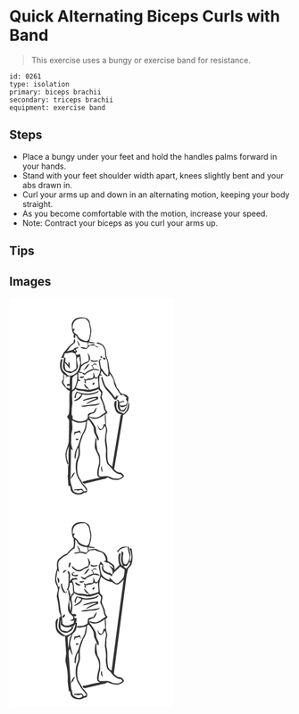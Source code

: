 # Quick Alternating Biceps Curls with Band
> This exercise uses a bungy or exercise band for resistance.

``` 
id: 0261 
type: isolation 
primary: biceps brachii 
secondary: triceps brachii 
equipment: exercise band 
``` 

## Steps

 - Place a bungy under your feet and hold the handles palms forward in your hands.
 - Stand with your feet shoulder width apart, knees slightly bent and your abs drawn in.
 - Curl your arms up and down in an alternating motion, keeping your body straight.
 - As you become comfortable with the motion, increase your speed.
 - Note: Contract your biceps as you curl your arms up.

## Tips


## Images

<svg width="221pt" height="275pt" viewBox="0 0 221 275" xmlns="http://www.w3.org/2000/svg">
  <g fill="#FFF">
    <path d="M0 0h221v275H0V0m89.49 27.58c-3.76 1.88-6.17 6.12-5.58 10.32.46 3.6.02 7.68 2.74 10.54.52 1.72-1.33 5.65 1.36 5.54.7-1.17.86-2.65.49-4.45 1.17.88 2.16 1.97 2.7 3.37 2.12 5.27 8.58 6.76 13.71 6.77.12 2.05 1.4 4.27.03 6.14-.47.45-1.41 1.34-1.88 1.79-2.41-1.04-4.96-1.84-7.62-1.49 2.35 1.95 5.62 2.9 8.65 2.34.62-.8 1.25-1.61 1.88-2.41.79-.7 1.59-1.4 2.39-2.08 1.87-.05 3.73-.12 5.6-.18 1.74 1.32 3.64 2.42 5.67 3.21-.8-1.85-2.67-2.7-4.58-2.91-.23-.5-.68-1.5-.91-2-2.75.07-5.35.96-7.88 1.95-.05-1.47-.12-2.93-.19-4.4 3.02 1 6.25 1.99 9.38.73-2.68-.84-5.49-1.05-8.23-1.64 1.74-4.01 2.16-8.41 2.84-12.69.62-4.28-1.38-8.31-1.82-12.51-.25-3.28-3.02-5.82-6.01-6.8-4.21-.85-8.77-1-12.74.86m-3.31 32.45c-4.44 2.94-7.81 7.06-11.11 11.18-2.77 1.79-2.95 5.59-4.81 8.14-.24.31-.71.92-.95 1.22 1.37-.03 2.74-.07 4.11-.1-.13 5.11-2.84 10.47-.35 15.37 1.42 3.55 5.62 4.43 8.91 5.36 2.28-.56 4.41-1.65 6.5-2.7 2.85-2.01 4.73-6.03 3.18-9.39-.2-3-2.11-6.44-.28-9.19.7-.24 2.1-.72 2.81-.96.22 2.66.3 5.39 1.3 7.91-.97 4.49-1.83 9.27-4.58 13.06-3.48 2.93-8.1 6.34-12.66 3.55-1.92-2.36-4.81-3.76-6.46-6.35-2.38-4.66-1.3-10.05-.05-14.87-.56.03-1.66.1-2.21.14-2.39 6.44-2.18 15.01 3.31 19.86-.15 2.51-.31 5.02-.59 7.52-1.32 1.34-2.14 3.29-1.27 5.1 1.51 2.76 3.96 4.84 5.89 7.29 1 1.49 2.73 2.04 4.32 2.66-1.17 10.01.29 20.14-1.03 30.15-.2 1.96-2.21 3.1-2.54 5.02 1.01 1.92 3.09 3.52 2.74 5.92-.08 9.31-.17 18.62-.57 27.93-1.34 6.64-5.25 13.04-4.15 20.04.57 3.39 1.25 6.82 2.61 10.01.27-.27.83-.82 1.11-1.09-.98-3.55-2.36-7.04-2.48-10.76-.16-4.5 1.47-8.77 2.9-12.96-.04 6.32-.3 12.63-.32 18.95-.05 2.68.62 5.43-.42 8.01-.41 4.67.25 9.41-.63 14.07.72 4.11.35 8.3 1 12.42.58.11 1.73.34 2.31.46.59 2.19.45 4.6 1.43 6.67 3.83 4.92 12.19 6.52 17.06 2.37 1.28-.28 2.77-.1 3.84-.98.83-1.32.37-2.94.42-4.4-1.85-2.48-3.57-5.07-5.93-7.12-2.05-5.14-6.46-9.24-7.01-14.95-.8-6.56-.45-13.54 2.18-19.69 2.09-5.06.72-10.62.94-15.9.51-5.06 2.85-9.65 4.1-14.52.99-2.16 2.53-4.02 3.47-6.21 1.6-3.96 1.78-8.25 2.21-12.44.34-.5 1.02-1.49 1.36-1.98 3.21 1.08 4.05 4.88 6.02 7.3 2.62 3.19.98 7.66 2.92 11.11 1.52 3.28 2.84 6.66 4.7 9.78 2.22-3.38-.78-6.52-1.91-9.66-1.5-3.1-.3-6.89-2.26-9.84-1.77-2.99-3.51-6.04-5.8-8.68-.8-1.11-1.64-2.18-2.5-3.24 2.57-.24 4.51 2.19 7.08 2 5.36.05 10.26-2.79 14.23-6.18.24 4.41.43 8.83.71 13.25l-2.04-.08c-.59 2.4-1.18 4.92-2.88 6.81-2.78-.03-4.31-2.77-4.98-5.11-.17.06-.51.18-.68.25.89 2.03 1.29 4.49 3.12 5.95 3.59 1.11 5.25-3.05 6.66-5.49 3.89 4.82.21 10.55.63 15.93-1.26 6.42 1.71 12.62 1.09 19.07-.48 5.46-.01 11.03 1.79 16.21 2.47 2.53 5.21 4.82 7.22 7.77 2.64 3.58 6.7 5.92 11.17 6.17.73.98 1.45 1.97 2.16 2.96-1.77.91-3.43 2.04-5.25 2.84-2.64.26-5.29-.44-7.94-.55-3.15-1.35-6.26-3.3-9.86-2.81-2.92.03-6.58 1.51-8.94-.9-.32-4.64.16-9.41 1.66-13.83.22-4.01.36-8.05-.17-12.04-.28-3.6-3.39-6.2-3.69-9.78-.56-4.22-1.57-8.5-.62-12.74-.45-.82-.9-1.62-1.37-2.42-.73 4.36-1.25 8.76-1.22 13.19 1.15 5.28 5.43 9.44 5.65 15.03 1.59 7.92-3.96 15.37-1.95 23.26 1.03.81 2.18 1.45 3.31 2.13-7.95 1.7-15.97 3.24-23.75 5.58.46 1.57 2.15 3.18 3.87 2.29 8.63-2.15 17.3-4.12 25.97-6.13 1.52-.35 2.87-1.15 4.18-1.98 2.25.97 4.43 2.09 6.64 3.13 2.42-.55 4.8.57 7.18.31 3.14-1.19 6.81-2.16 8.29-5.52-1.58-1.63-2.71-4.31-5.3-4.37-3.26-.23-6.21-2.19-8.05-4.81 4.12-24.05 8.03-48.15 12-72.23 2-1.56 3.92-3.25 5.53-5.22 3.08-3.4 2.77-8.4 2.45-12.65-1.31 2.5-1.65 5.34-2.12 8.08-.56 3.05-2.73 5.39-4.84 7.49-2.59-1.13-5.45-1.89-7.67-3.72-3.05-3.79-2.71-9.06-1.79-13.56-.86.19-1.72.38-2.58.58-.34 1.42-.69 2.84-1.07 4.26 1.07 3.74.95 8.32 4.16 11.03 1.68 1.5 3.98 1.93 6.06 2.62-.35.27-1.04.81-1.39 1.08-3.64 23.07-7.66 46.07-11.36 69.13-1.82-1.92-4.76-3.11-5.35-5.93-2.22-7.42-.6-15.31-1.6-22.89-1.43-6.3-1.39-12.96.18-19.21.61-3.12-1.78-5.81-1.6-8.9.1-4.52-.04-9.06-.72-13.53 1.58-.7 2.56-1.92 2.63-3.67-1.07-1.08-2.61-2.02-2.65-3.73-.56-5.69-3.83-10.58-5.11-16.06.33-2.01 1.33-3.94 1.08-6.02.09-2.25-2.1-3.37-3.2-5.01-1.32-5.72-1.14-11.67-.78-17.5 1.27-.02 2.53-.05 3.8-.11a84.65 84.65 0 0 0-2.67-2.01c.6-1.51 1.2-3.02 1.79-4.53 1.59 3.1 3.93 5.65 6.78 7.63 1.23-.38 2.51-.51 3.79-.59.02-.76.07-2.3.1-3.07 2.5 2.61 4.32 5.79 5.54 9.18-.08 7.73 6.03 13.27 9.39 19.71 1.09-.16 2.19-.32 3.29-.47 1.6 1.39 3.27 2.71 4.97 4.01-.35.39-1.03 1.16-1.37 1.54.72 1.36 1.43 2.72 2.13 4.08a210.1 210.1 0 0 0-1.94 4c-2.85.46-6.17 2.26-8.37-.8.19.8.59 2.4.78 3.2 3.01 1.66 5.83-.31 8.53-1.58-.86 2.29-2.26 4.29-3.97 6.01l-2.67.28c-.45-.32-1.35-.98-1.8-1.31-.93-2.61-1.18-5.36-1.24-8.11 1.17-.38 2.25-.94 3.23-1.69 1.13-.06 2.26-.11 3.39-.15-.23-.39-.71-1.17-.95-1.56-2.08.39-4.13 1.05-5.8 2.41-.36-2.11-1.1-4.04-3.7-3.78.42.55 1.24 1.65 1.66 2.19.13 3.87-1.25 8.38 1.7 11.56 1.52 2.08 4.33 1.82 6.57 2.4 1.23-1.71 2.65-3.38 3.16-5.48 1.04-4.4 3.06-8.66 2.95-13.27-.12-1.56-1.56-2.59-2.7-3.46-2.35-1.91-5.89-1.02-8.09-3.21-1.61-2.18-2.39-5.01-4.74-6.57-1.04-3.3-1.97-6.67-3.79-9.65l1.83.08c-2.04-.55-2.26-2.74-2.95-4.39-1.11-3.67-4.68-6.15-5.16-10.09-.65-4.26-1-8.59-2.11-12.77-.8-3.04-2.84-5.77-2.45-9.05.25-4.32-1.21-8.58-4.08-11.81-2.08-1.6-4.6-2.51-6.98-3.56-.91.55-1.82 1.09-2.75 1.62 3.27-.66 5.91 1.52 8.73 2.74 1.54 2.5 3.59 4.95 3.7 8.02.19 3.27-.35 6.73 1.63 9.59 2.58 4.44 1.47 9.66 2.58 14.45.78 2.81.23 5.74-.37 8.53-1.57-1.84-4.03-2.8-5.17-5.01-1.12-1.81-2.14-3.75-3.89-5.05-1.08-3.41-1.48-6.96-1.76-10.51.76-.61 1.52-1.22 2.27-1.84-.61 0-1.84-.02-2.46-.03-.45.99-.89 1.98-1.33 2.98.35 3.68 1.53 7.22 1.93 10.89.46 3.98-1.97 7.41-3.78 10.73-.81-.03-2.44-.09-3.25-.11-.16-2.39-1.21-4.52-2.24-6.63-.06 2.62.65 5.58-1.03 7.86-2.96.54-6.2-.11-8.65 2.08-1.01-.62-2-1.24-3-1.86.81 1.76 1.35 3.68.82 5.61.73.38 1.47.76 2.21 1.15-.28-1.26-.58-2.5-.89-3.75 3.98-1.09 8.59-.58 11.86-3.5.93.4 1.85.8 2.78 1.21.56-.49 1.69-1.49 2.25-1.98.08 4.35.67 8.68.75 13.04-3.72 2.14-8 2.56-12.04 3.75-.6-.86-1.16-1.73-1.72-2.6-2.11-1.59-3.71-3.7-5.23-5.83-1.11 3.16 2.39 5.16 4.05 7.26l.85-1.31c.21.71.64 2.14.86 2.86-5.71-1.89-12.06-.57-17.45-3.37 1.17-2.96 2.43-5.89 3.19-8.99.59.02 1.76.06 2.34.09.26-.31.79-.91 1.05-1.21-.95-.35-3.05-.27-2.86-1.86-.11-2.75-.34-5.49-.34-8.25 1.32-.39 2.56-.1 3.7.88.28-.25.83-.74 1.11-.98.79 1.74 2.47 2.51 4.12 3.19 1.54-2.55 4.41-3.45 6.83-4.9 1.66-.45 3.28-1.05 4.74-1.98 2.8.39 5.6.78 8.4 1.15-2.09-2.38-5.18-2.65-8.15-2.26.15-1.81-.91-3.22-1.97-4.54.72-.45 2.17-1.35 2.9-1.8 1.32.41 2.64.84 3.95 1.27l-2.63-2.24c-.53.08-1.6.22-2.14.29-.99 1.05-1.99 2.19-3.58 2.14 1.54 1.16 2.36 2.86 2.83 4.7-4.13 1.4-8.38 3.03-11.45 6.26-2.38-.81-4.53-2.55-7.17-2.2 1.22-2.36 2.03-4.91 2.69-7.48 2.18-1.7 4.25-3.7 7.07-4.24 2.91-.53 3.83-3.73 4.74-6.12.08-2.84-1.63-5.46-3.32-7.66.47 3.77 2.57 7.41.72 11.16-3.34 1.23-6.82 2.33-9.29 5.07-.52-4.91-.76-9.86-1.6-14.73-1.79.38-3.54 1.07-5.39 1.08-.15-.79-.44-2.36-.59-3.14.78-.31 1.57-.63 2.35-.93-.97-1.18-1.71-2.5-2.41-3.84 1.69-.48 3.42-1.03 4.63-2.4-1.99.23-3.94.62-5.9 1-2.02 3.93-7.43 3.17-10.89 4.93 1.39-1.67 3-3.19 4.08-5.1 1.62-3.02 4.97-4.43 7.13-6.99.22-1.59.56-3.34-.31-4.81-1.62.86-1.04 3.32-1.65 4.82m4.35-3.1c1.38 2.61 2.33 5.41 3.46 8.12 1.82-2.84-1.31-5.21-2.69-7.46-.19-.16-.58-.49-.77-.66m32.13 20.83c-.01.65-.03 1.95-.05 2.6.62.04 1.84.1 2.46.14-.27-1.38-.97-2.44-2.41-2.74m3.04 3.08c.32 1.35 2.1 2.47 3.42 1.88 1.2-1.72-2.67-3.76-3.42-1.88m-16.91 2.24c1.85 4.71 7.62 2.48 11.11 1.24-1.92-1.29-4.02.07-6.03.29-1.73-.4-3.37-1.08-5.08-1.53m-9.72 13.88c4.49-.86 6.29-5.22 9.02-8.31-4.73.34-5.35 6.09-9.02 8.31m-4.63 8.95c1.2 2.97 5.34 1.82 6.22-.8-2.07.26-4.16.46-6.22.8m29.08.84c1.17 6.65 3.52 13.44 8.48 18.25 3.56 3.51 6.23 7.75 9.43 11.55 2.57.92 3.61-1.41 4.07-3.49.7-.63 1.46-1.19 2.2-1.78l-3.52.84 1.7-3.03c-1.24 1.66-2.49 3.31-3.67 5.01-3.28-5.07-7.42-9.46-11.43-13.94-3.09-3.09-3.46-7.68-5.29-11.46.06-.54.19-1.62.25-2.16-.56.05-1.67.16-2.22.21m-11.01 7.7c-1.19.61-.88 3.44.72 2.18 2.06-.89 1.41-4.67-.72-2.18m13.09 119.86c-.68-2.79-1.19-5.61-1.36-8.48-1.72 2.8-1.18 6.36 1.36 8.48z"/>
    <path d="M91.41 28.59c3.48-1.11 7.12-1.25 10.74-1.05 1.88 1.94 4.54 3.62 4.99 6.5.76 4.92 2.66 9.87 1.25 14.88-.72 3.31-.72 9.05-5.33 9-4.6-1.39-10.38-3.08-11.62-8.45-1.97-1.08-3.8-2.4-5.21-4.17.58-1.37 1.16-2.74 1.73-4.11-.69.13-2.06.38-2.74.51-.81-5.22 1.33-10.67 6.19-13.11zM86.8 70.32c.71-1.23 2.83-.17 2.16 1.15l-.86.17c-.33-.33-.98-.99-1.3-1.32zM74.33 74.83c3.43-.76 6.85-1.6 10.37-1.78 1.27.61 2.54 1.2 3.84 1.74.47 1.71 1.3 3.39 1.22 5.21-.34 4.94.8 9.87.17 14.8-2.6 1.61-4.9 5.5-8.42 3.83-1.91-.85-4.84-.15-5.86-2.33-1.4-2.77-1.06-6.02-1.24-9.03 2.71 2.18 4.57 5.13 6.76 7.78.05-2.85.44-5.85-.78-8.53-2.05-.7-.68 2.72-1.06 3.47a68.78 68.78 0 0 0-4.24-4.3c.17-1.68.31-3.36.42-5.04-.62-.14-1.85-.41-2.46-.55.47-1.74.9-3.5 1.28-5.27zM85.75 106.02c1.5-1.78 3.54-2.92 5.52-4.07.53 7.24-.83 14.58-4.79 20.75-.69.34-1.38.68-2.08 1.03-.02-4.91.06-9.81.18-14.71-.01-1.14.38-2.14 1.17-3zM73.56 102.63c.84.53 2.51 1.6 3.35 2.13-.65 1.05-1.3 2.11-1.92 3.18.75-.74 1.49-1.49 2.22-2.25 1.48-.13 2.95-.29 4.42-.47-.34 3.44-.29 6.89-.66 10.33-1.17.09-2.35.19-3.53.28.08.87.18 1.74.31 2.61 1.21-.18 2.38-.52 3.56-.83-.04 1.1-.11 3.29-.15 4.38-1.71-.57-3.4-1.18-5.09-1.81-.55-2.41-2.43-4.11-3.55-6.23.41-3.77 1.56-7.48 1.04-11.32zM109 125.93c3.61-.89 7.19-1.97 10.59-3.52 1.31 1.86 3.6 3.26 3.79 5.71-.04 2.03-.76 3.97-1.27 5.92 2 4.53 4.39 9.02 5 14 .09 2.2 1.41 3.96 2.66 5.64-4.09 1.43-6.75 5.23-10.89 6.54-3.95 1.81-8.1-.44-12.1-.8.42-2.1 2.17-3.11 3.89-4.05 4.83.71 6.06-4.9 6.91-8.52-1.84 1.96-3.19 4.29-4.44 6.66-2.5.48-5.36.73-7.33 2.51-.66 2.54.42 6.15-2.39 7.65-3.95 2.2-9.04 3.32-13.34 1.41-1.67-.63-3.31-1.34-4.96-1.99-.2-2.05.53-4.55-1.37-6-.04-4.08-.16-8.19.58-12.22 1.5-6.54-1.53-13.32.94-19.73l1.95-.84c.34-.52 1.03-1.58 1.37-2.11 2.29 2.08 5.37 2.57 8.35 2.61 4.06.02 7.99 2.02 12.06 1.13m2.08 1.92c-6.83 1.53-14.05.64-20.5-1.98-1.59 2.45-2.86 5.19-3.11 8.14l1.68.6c-.11-2.7.89-5.18 2.22-7.47 1.87.71 3.74 1.43 5.52 2.33-1.9 4.51-6.34 6.68-10.38 8.9.43.07 1.3.22 1.74.29 4.24-1.37 9.02-4.05 9.68-8.94 7.21 1.39 14.89.43 21.41-2.97.16-.62.48-1.86.65-2.48-2.27 2.55-5.82 2.76-8.91 3.58m-11.74 9.29c-.01.35-.05 1.04-.06 1.39 3.79-1.37 7.77-2.09 11.66-3.14 2.1-.49 4.32-1.24 6.39-.21-4.97 2.27-10.89 3.5-14.51 7.93 5.45-2.5 10.87-5.12 16.55-7.12-.05-1.05-.08-2.1-.11-3.15-6.81.33-13.56 1.83-19.92 4.3m-3.22 8.19c4.11 2.09 8.56-.34 12.86-.22 4.53-.4 9.99.01 13.09-3.97-8.37 2.86-17.35 2.41-25.95 4.19z"/>
    <path d="M84.05 164.61c2.64.92 5.1 2.32 7.8 3.08 3.83.66 7.67-.54 11.38-1.37-.88 5.23-1.43 10.77-4.58 15.23-2.76 5.16-4.09 10.96-6.02 16.46-2.15 3.92-4.3 7.99-4.8 12.5-.15 2.09-.64 4.47.97 6.15 1.1-5.28.59-11.05 3.99-15.63.16 4.65.99 9.61-1.25 13.93-2.94 6.24-2.83 13.48-1.65 20.15.87 5.59 4.81 9.89 7.21 14.85 2.48 2.89 5.05 5.77 6.79 9.22-.72.25-2.18.75-2.9 1-1.8-.26-2.08-2.62-3.42-3.63-3.2.19-6.37.78-9.58.53-.36.4-1.07 1.21-1.42 1.62 1.08-.16 2.16-.33 3.24-.52.51.22 1.55.66 2.06.87 2.52-.38 5.67-2.02 7.07 1.18-4.35 4.23-13.67 2.24-14.23-4.29-1.01-4.41-3.22-8.58-2.53-13.24 3.4-1.53 4.4-5.25 5.91-8.32-3.47 1.2-3.87 5.39-5.87 7.97.4-13.2.5-26.42.58-39.63.87.73 1.74 1.46 2.63 2.17-1.1-3.87-2.66-7.74-2.36-11.84.27-4.63-.32-9.4 1.08-13.9 1.59-4.73 0-9.71-.1-14.54m3.5 15.25c-.18 1.79-.36 3.59-.48 5.39.67-1.15 1.32-2.32 1.96-3.48 1.75-.38 3.49-.84 5.19-1.4.67 1.06 1.38 2.1 2.12 3.12-.42-1.82-1-3.59-1.59-5.36-2.23 1.18-4.66 1.82-7.2 1.73m1.72 9.32c.16.54.48 1.63.65 2.18 1.34-.34 2.84-.52 3.56-1.87-1.41-.13-2.81-.23-4.21-.31z"/>
  </g>
  <g fill="#333">
    <path d="M89.49 27.58c3.97-1.86 8.53-1.71 12.74-.86 2.99.98 5.76 3.52 6.01 6.8.44 4.2 2.44 8.23 1.82 12.51-.68 4.28-1.1 8.68-2.84 12.69 2.74.59 5.55.8 8.23 1.64-3.13 1.26-6.36.27-9.38-.73.07 1.47.14 2.93.19 4.4 2.53-.99 5.13-1.88 7.88-1.95.23.5.68 1.5.91 2 1.91.21 3.78 1.06 4.58 2.91-2.03-.79-3.93-1.89-5.67-3.21-1.87.06-3.73.13-5.6.18-.8.68-1.6 1.38-2.39 2.08-.63.8-1.26 1.61-1.88 2.41-3.03.56-6.3-.39-8.65-2.34 2.66-.35 5.21.45 7.62 1.49.47-.45 1.41-1.34 1.88-1.79 1.37-1.87.09-4.09-.03-6.14-5.13-.01-11.59-1.5-13.71-6.77-.54-1.4-1.53-2.49-2.7-3.37.37 1.8.21 3.28-.49 4.45-2.69.11-.84-3.82-1.36-5.54-2.72-2.86-2.28-6.94-2.74-10.54-.59-4.2 1.82-8.44 5.58-10.32m1.92 1.01c-4.86 2.44-7 7.89-6.19 13.11.68-.13 2.05-.38 2.74-.51-.57 1.37-1.15 2.74-1.73 4.11 1.41 1.77 3.24 3.09 5.21 4.17 1.24 5.37 7.02 7.06 11.62 8.45 4.61.05 4.61-5.69 5.33-9 1.41-5.01-.49-9.96-1.25-14.88-.45-2.88-3.11-4.56-4.99-6.5-3.62-.2-7.26-.06-10.74 1.05z"/>
    <path d="M86.18 60.03c.61-1.5.03-3.96 1.65-4.82.87 1.47.53 3.22.31 4.81-2.16 2.56-5.51 3.97-7.13 6.99-1.08 1.91-2.69 3.43-4.08 5.1 3.46-1.76 8.87-1 10.89-4.93 1.96-.38 3.91-.77 5.9-1-1.21 1.37-2.94 1.92-4.63 2.4.7 1.34 1.44 2.66 2.41 3.84-.78.3-1.57.62-2.35.93.15.78.44 2.35.59 3.14 1.85-.01 3.6-.7 5.39-1.08.84 4.87 1.08 9.82 1.6 14.73 2.47-2.74 5.95-3.84 9.29-5.07 1.85-3.75-.25-7.39-.72-11.16 1.69 2.2 3.4 4.82 3.32 7.66-.91 2.39-1.83 5.59-4.74 6.12-2.82.54-4.89 2.54-7.07 4.24-.66 2.57-1.47 5.12-2.69 7.48 2.64-.35 4.79 1.39 7.17 2.2 3.07-3.23 7.32-4.86 11.45-6.26-.47-1.84-1.29-3.54-2.83-4.7 1.59.05 2.59-1.09 3.58-2.14.54-.07 1.61-.21 2.14-.29l2.63 2.24c-1.31-.43-2.63-.86-3.95-1.27-.73.45-2.18 1.35-2.9 1.8 1.06 1.32 2.12 2.73 1.97 4.54 2.97-.39 6.06-.12 8.15 2.26-2.8-.37-5.6-.76-8.4-1.15-1.46.93-3.08 1.53-4.74 1.98-2.42 1.45-5.29 2.35-6.83 4.9-1.65-.68-3.33-1.45-4.12-3.19-.28.24-.83.73-1.11.98-1.14-.98-2.38-1.27-3.7-.88 0 2.76.23 5.5.34 8.25-.19 1.59 1.91 1.51 2.86 1.86-.26.3-.79.9-1.05 1.21-.58-.03-1.75-.07-2.34-.09-.76 3.1-2.02 6.03-3.19 8.99 5.39 2.8 11.74 1.48 17.45 3.37-.22-.72-.65-2.15-.86-2.86l-.85 1.31c-1.66-2.1-5.16-4.1-4.05-7.26 1.52 2.13 3.12 4.24 5.23 5.83.56.87 1.12 1.74 1.72 2.6 4.04-1.19 8.32-1.61 12.04-3.75-.08-4.36-.67-8.69-.75-13.04-.56.49-1.69 1.49-2.25 1.98-.93-.41-1.85-.81-2.78-1.21-3.27 2.92-7.88 2.41-11.86 3.5.31 1.25.61 2.49.89 3.75-.74-.39-1.48-.77-2.21-1.15.53-1.93-.01-3.85-.82-5.61 1 .62 1.99 1.24 3 1.86 2.45-2.19 5.69-1.54 8.65-2.08 1.68-2.28.97-5.24 1.03-7.86 1.03 2.11 2.08 4.24 2.24 6.63.81.02 2.44.08 3.25.11 1.81-3.32 4.24-6.75 3.78-10.73-.4-3.67-1.58-7.21-1.93-10.89.44-1 .88-1.99 1.33-2.98.62.01 1.85.03 2.46.03-.75.62-1.51 1.23-2.27 1.84.28 3.55.68 7.1 1.76 10.51 1.75 1.3 2.77 3.24 3.89 5.05 1.14 2.21 3.6 3.17 5.17 5.01.6-2.79 1.15-5.72.37-8.53-1.11-4.79 0-10.01-2.58-14.45-1.98-2.86-1.44-6.32-1.63-9.59-.11-3.07-2.16-5.52-3.7-8.02-2.82-1.22-5.46-3.4-8.73-2.74.93-.53 1.84-1.07 2.75-1.62 2.38 1.05 4.9 1.96 6.98 3.56 2.87 3.23 4.33 7.49 4.08 11.81-.39 3.28 1.65 6.01 2.45 9.05 1.11 4.18 1.46 8.51 2.11 12.77.48 3.94 4.05 6.42 5.16 10.09.69 1.65.91 3.84 2.95 4.39l-1.83-.08c1.82 2.98 2.75 6.35 3.79 9.65 2.35 1.56 3.13 4.39 4.74 6.57 2.2 2.19 5.74 1.3 8.09 3.21 1.14.87 2.58 1.9 2.7 3.46.11 4.61-1.91 8.87-2.95 13.27-.51 2.1-1.93 3.77-3.16 5.48-2.24-.58-5.05-.32-6.57-2.4-2.95-3.18-1.57-7.69-1.7-11.56-.42-.54-1.24-1.64-1.66-2.19 2.6-.26 3.34 1.67 3.7 3.78 1.67-1.36 3.72-2.02 5.8-2.41.24.39.72 1.17.95 1.56-1.13.04-2.26.09-3.39.15-.98.75-2.06 1.31-3.23 1.69.06 2.75.31 5.5 1.24 8.11.45.33 1.35.99 1.8 1.31l2.67-.28c1.71-1.72 3.11-3.72 3.97-6.01-2.7 1.27-5.52 3.24-8.53 1.58-.19-.8-.59-2.4-.78-3.2 2.2 3.06 5.52 1.26 8.37.8a210.1 210.1 0 0 1 1.94-4c-.7-1.36-1.41-2.72-2.13-4.08.34-.38 1.02-1.15 1.37-1.54-1.7-1.3-3.37-2.62-4.97-4.01-1.1.15-2.2.31-3.29.47-3.36-6.44-9.47-11.98-9.39-19.71-1.22-3.39-3.04-6.57-5.54-9.18-.03.77-.08 2.31-.1 3.07-1.28.08-2.56.21-3.79.59-2.85-1.98-5.19-4.53-6.78-7.63-.59 1.51-1.19 3.02-1.79 4.53.9.65 1.79 1.32 2.67 2.01-1.27.06-2.53.09-3.8.11-.36 5.83-.54 11.78.78 17.5 1.1 1.64 3.29 2.76 3.2 5.01.25 2.08-.75 4.01-1.08 6.02 1.28 5.48 4.55 10.37 5.11 16.06.04 1.71 1.58 2.65 2.65 3.73-.07 1.75-1.05 2.97-2.63 3.67.68 4.47.82 9.01.72 13.53-.18 3.09 2.21 5.78 1.6 8.9-1.57 6.25-1.61 12.91-.18 19.21 1 7.58-.62 15.47 1.6 22.89.59 2.82 3.53 4.01 5.35 5.93 3.7-23.06 7.72-46.06 11.36-69.13.35-.27 1.04-.81 1.39-1.08-2.08-.69-4.38-1.12-6.06-2.62-3.21-2.71-3.09-7.29-4.16-11.03.38-1.42.73-2.84 1.07-4.26.86-.2 1.72-.39 2.58-.58-.92 4.5-1.26 9.77 1.79 13.56 2.22 1.83 5.08 2.59 7.67 3.72 2.11-2.1 4.28-4.44 4.84-7.49.47-2.74.81-5.58 2.12-8.08.32 4.25.63 9.25-2.45 12.65-1.61 1.97-3.53 3.66-5.53 5.22-3.97 24.08-7.88 48.18-12 72.23 1.84 2.62 4.79 4.58 8.05 4.81 2.59.06 3.72 2.74 5.3 4.37-1.48 3.36-5.15 4.33-8.29 5.52-2.38.26-4.76-.86-7.18-.31-2.21-1.04-4.39-2.16-6.64-3.13-1.31.83-2.66 1.63-4.18 1.98-8.67 2.01-17.34 3.98-25.97 6.13-1.72.89-3.41-.72-3.87-2.29 7.78-2.34 15.8-3.88 23.75-5.58-1.13-.68-2.28-1.32-3.31-2.13-2.01-7.89 3.54-15.34 1.95-23.26-.22-5.59-4.5-9.75-5.65-15.03-.03-4.43.49-8.83 1.22-13.19.47.8.92 1.6 1.37 2.42-.95 4.24.06 8.52.62 12.74.3 3.58 3.41 6.18 3.69 9.78.53 3.99.39 8.03.17 12.04-1.5 4.42-1.98 9.19-1.66 13.83 2.36 2.41 6.02.93 8.94.9 3.6-.49 6.71 1.46 9.86 2.81 2.65.11 5.3.81 7.94.55 1.82-.8 3.48-1.93 5.25-2.84-.71-.99-1.43-1.98-2.16-2.96-4.47-.25-8.53-2.59-11.17-6.17-2.01-2.95-4.75-5.24-7.22-7.77-1.8-5.18-2.27-10.75-1.79-16.21.62-6.45-2.35-12.65-1.09-19.07-.42-5.38 3.26-11.11-.63-15.93-1.41 2.44-3.07 6.6-6.66 5.49-1.83-1.46-2.23-3.92-3.12-5.95.17-.07.51-.19.68-.25.67 2.34 2.2 5.08 4.98 5.11 1.7-1.89 2.29-4.41 2.88-6.81l2.04.08c-.28-4.42-.47-8.84-.71-13.25-3.97 3.39-8.87 6.23-14.23 6.18-2.57.19-4.51-2.24-7.08-2 .86 1.06 1.7 2.13 2.5 3.24 2.29 2.64 4.03 5.69 5.8 8.68 1.96 2.95.76 6.74 2.26 9.84 1.13 3.14 4.13 6.28 1.91 9.66-1.86-3.12-3.18-6.5-4.7-9.78-1.94-3.45-.3-7.92-2.92-11.11-1.97-2.42-2.81-6.22-6.02-7.3-.34.49-1.02 1.48-1.36 1.98-.43 4.19-.61 8.48-2.21 12.44-.94 2.19-2.48 4.05-3.47 6.21-1.25 4.87-3.59 9.46-4.1 14.52-.22 5.28 1.15 10.84-.94 15.9-2.63 6.15-2.98 13.13-2.18 19.69.55 5.71 4.96 9.81 7.01 14.95 2.36 2.05 4.08 4.64 5.93 7.12-.05 1.46.41 3.08-.42 4.4-1.07.88-2.56.7-3.84.98-4.87 4.15-13.23 2.55-17.06-2.37-.98-2.07-.84-4.48-1.43-6.67-.58-.12-1.73-.35-2.31-.46-.65-4.12-.28-8.31-1-12.42.88-4.66.22-9.4.63-14.07 1.04-2.58.37-5.33.42-8.01.02-6.32.28-12.63.32-18.95-1.43 4.19-3.06 8.46-2.9 12.96.12 3.72 1.5 7.21 2.48 10.76-.28.27-.84.82-1.11 1.09-1.36-3.19-2.04-6.62-2.61-10.01-1.1-7 2.81-13.4 4.15-20.04.4-9.31.49-18.62.57-27.93.35-2.4-1.73-4-2.74-5.92.33-1.92 2.34-3.06 2.54-5.02 1.32-10.01-.14-20.14 1.03-30.15-1.59-.62-3.32-1.17-4.32-2.66-1.93-2.45-4.38-4.53-5.89-7.29-.87-1.81-.05-3.76 1.27-5.1.28-2.5.44-5.01.59-7.52-5.49-4.85-5.7-13.42-3.31-19.86.55-.04 1.65-.11 2.21-.14-1.25 4.82-2.33 10.21.05 14.87 1.65 2.59 4.54 3.99 6.46 6.35 4.56 2.79 9.18-.62 12.66-3.55 2.75-3.79 3.61-8.57 4.58-13.06-1-2.52-1.08-5.25-1.3-7.91-.71.24-2.11.72-2.81.96-1.83 2.75.08 6.19.28 9.19 1.55 3.36-.33 7.38-3.18 9.39-2.09 1.05-4.22 2.14-6.5 2.7-3.29-.93-7.49-1.81-8.91-5.36-2.49-4.9.22-10.26.35-15.37-1.37.03-2.74.07-4.11.1.24-.3.71-.91.95-1.22 1.86-2.55 2.04-6.35 4.81-8.14 3.3-4.12 6.67-8.24 11.11-11.18m.62 10.29c.32.33.97.99 1.3 1.32l.86-.17c.67-1.32-1.45-2.38-2.16-1.15m-12.47 4.51c-.38 1.77-.81 3.53-1.28 5.27.61.14 1.84.41 2.46.55-.11 1.68-.25 3.36-.42 5.04a68.78 68.78 0 0 1 4.24 4.3c.38-.75-.99-4.17 1.06-3.47 1.22 2.68.83 5.68.78 8.53-2.19-2.65-4.05-5.6-6.76-7.78.18 3.01-.16 6.26 1.24 9.03 1.02 2.18 3.95 1.48 5.86 2.33 3.52 1.67 5.82-2.22 8.42-3.83.63-4.93-.51-9.86-.17-14.8.08-1.82-.75-3.5-1.22-5.21-1.3-.54-2.57-1.13-3.84-1.74-3.52.18-6.94 1.02-10.37 1.78m11.42 31.19c-.79.86-1.18 1.86-1.17 3-.12 4.9-.2 9.8-.18 14.71.7-.35 1.39-.69 2.08-1.03 3.96-6.17 5.32-13.51 4.79-20.75-1.98 1.15-4.02 2.29-5.52 4.07m-12.19-3.39c.52 3.84-.63 7.55-1.04 11.32 1.12 2.12 3 3.82 3.55 6.23 1.69.63 3.38 1.24 5.09 1.81.04-1.09.11-3.28.15-4.38-1.18.31-2.35.65-3.56.83-.13-.87-.23-1.74-.31-2.61 1.18-.09 2.36-.19 3.53-.28.37-3.44.32-6.89.66-10.33-1.47.18-2.94.34-4.42.47-.73.76-1.47 1.51-2.22 2.25.62-1.07 1.27-2.13 1.92-3.18-.84-.53-2.51-1.6-3.35-2.13m35.44 23.3c-4.07.89-8-1.11-12.06-1.13-2.98-.04-6.06-.53-8.35-2.61-.34.53-1.03 1.59-1.37 2.11l-1.95.84c-2.47 6.41.56 13.19-.94 19.73-.74 4.03-.62 8.14-.58 12.22 1.9 1.45 1.17 3.95 1.37 6 1.65.65 3.29 1.36 4.96 1.99 4.3 1.91 9.39.79 13.34-1.41 2.81-1.5 1.73-5.11 2.39-7.65 1.97-1.78 4.83-2.03 7.33-2.51 1.25-2.37 2.6-4.7 4.44-6.66-.85 3.62-2.08 9.23-6.91 8.52-1.72.94-3.47 1.95-3.89 4.05 4 .36 8.15 2.61 12.1.8 4.14-1.31 6.8-5.11 10.89-6.54-1.25-1.68-2.57-3.44-2.66-5.64-.61-4.98-3-9.47-5-14 .51-1.95 1.23-3.89 1.27-5.92-.19-2.45-2.48-3.85-3.79-5.71-3.4 1.55-6.98 2.63-10.59 3.52m-24.95 38.68c.1 4.83 1.69 9.81.1 14.54-1.4 4.5-.81 9.27-1.08 13.9-.3 4.1 1.26 7.97 2.36 11.84-.89-.71-1.76-1.44-2.63-2.17-.08 13.21-.18 26.43-.58 39.63 2-2.58 2.4-6.77 5.87-7.97-1.51 3.07-2.51 6.79-5.91 8.32-.69 4.66 1.52 8.83 2.53 13.24.56 6.53 9.88 8.52 14.23 4.29-1.4-3.2-4.55-1.56-7.07-1.18-.51-.21-1.55-.65-2.06-.87-1.08.19-2.16.36-3.24.52.35-.41 1.06-1.22 1.42-1.62 3.21.25 6.38-.34 9.58-.53 1.34 1.01 1.62 3.37 3.42 3.63.72-.25 2.18-.75 2.9-1-1.74-3.45-4.31-6.33-6.79-9.22-2.4-4.96-6.34-9.26-7.21-14.85-1.18-6.67-1.29-13.91 1.65-20.15 2.24-4.32 1.41-9.28 1.25-13.93-3.4 4.58-2.89 10.35-3.99 15.63-1.61-1.68-1.12-4.06-.97-6.15.5-4.51 2.65-8.58 4.8-12.5 1.93-5.5 3.26-11.3 6.02-16.46 3.15-4.46 3.7-10 4.58-15.23-3.71.83-7.55 2.03-11.38 1.37-2.7-.76-5.16-2.16-7.8-3.08z"/>
    <path d="M90.53 56.93c.19.17.58.5.77.66 1.38 2.25 4.51 4.62 2.69 7.46-1.13-2.71-2.08-5.51-3.46-8.12zM122.66 77.76c1.44.3 2.14 1.36 2.41 2.74-.62-.04-1.84-.1-2.46-.14.02-.65.04-1.95.05-2.6zM125.7 80.84c.75-1.88 4.62.16 3.42 1.88-1.32.59-3.1-.53-3.42-1.88zM108.79 83.08c1.71.45 3.35 1.13 5.08 1.53 2.01-.22 4.11-1.58 6.03-.29-3.49 1.24-9.26 3.47-11.11-1.24zM99.07 96.96c3.67-2.22 4.29-7.97 9.02-8.31-2.73 3.09-4.53 7.45-9.02 8.31zM94.44 105.91c2.06-.34 4.15-.54 6.22-.8-.88 2.62-5.02 3.77-6.22.8zM123.52 106.75c.55-.05 1.66-.16 2.22-.21-.06.54-.19 1.62-.25 2.16 1.83 3.78 2.2 8.37 5.29 11.46 4.01 4.48 8.15 8.87 11.43 13.94 1.18-1.7 2.43-3.35 3.67-5.01l-1.7 3.03 3.52-.84c-.74.59-1.5 1.15-2.2 1.78-.46 2.08-1.5 4.41-4.07 3.49-3.2-3.8-5.87-8.04-9.43-11.55-4.96-4.81-7.31-11.6-8.48-18.25zM112.51 114.45c2.13-2.49 2.78 1.29.72 2.18-1.6 1.26-1.91-1.57-.72-2.18zM111.08 127.85c3.09-.82 6.64-1.03 8.91-3.58-.17.62-.49 1.86-.65 2.48-6.52 3.4-14.2 4.36-21.41 2.97-.66 4.89-5.44 7.57-9.68 8.94-.44-.07-1.31-.22-1.74-.29 4.04-2.22 8.48-4.39 10.38-8.9-1.78-.9-3.65-1.62-5.52-2.33-1.33 2.29-2.33 4.77-2.22 7.47l-1.68-.6c.25-2.95 1.52-5.69 3.11-8.14 6.45 2.62 13.67 3.51 20.5 1.98zM99.34 137.14c6.36-2.47 13.11-3.97 19.92-4.3.03 1.05.06 2.1.11 3.15-5.68 2-11.1 4.62-16.55 7.12 3.62-4.43 9.54-5.66 14.51-7.93-2.07-1.03-4.29-.28-6.39.21-3.89 1.05-7.87 1.77-11.66 3.14.01-.35.05-1.04.06-1.39zM96.12 145.33c8.6-1.78 17.58-1.33 25.95-4.19-3.1 3.98-8.56 3.57-13.09 3.97-4.3-.12-8.75 2.31-12.86.22zM87.55 179.86c2.54.09 4.97-.55 7.2-1.73.59 1.77 1.17 3.54 1.59 5.36-.74-1.02-1.45-2.06-2.12-3.12-1.7.56-3.44 1.02-5.19 1.4-.64 1.16-1.29 2.33-1.96 3.48.12-1.8.3-3.6.48-5.39zM89.27 189.18c1.4.08 2.8.18 4.21.31-.72 1.35-2.22 1.53-3.56 1.87-.17-.55-.49-1.64-.65-2.18zM125.6 234.31c-2.54-2.12-3.08-5.68-1.36-8.48.17 2.87.68 5.69 1.36 8.48z"/>
  </g>
</svg>

<svg width="221pt" height="275pt" viewBox="0 0 221 275" xmlns="http://www.w3.org/2000/svg">
  <g fill="#FFF">
    <path d="M0 0h221v275H0V0m83.85 37.02c.33 3.9-.06 8.32 2.76 11.46-.22 3.76.67 7.82-.62 11.38-3.06 2.61-6.1 5.25-8.53 8.49-4.4 1.54-8.2 4.36-11.44 7.67-2.51 3.47-2.23 7.98-1.75 12.02-1.52 5.19-2.83 10.52-2.83 15.97.06 4.35 3.2 7.85 3.85 12.07.35 4.05-2.46 7.91-1.18 11.95.79 3.64 1.57 7.3 1.92 11.02.44 3.42.21 7.04 1.91 10.16 1.01 1.79 1.85 4.63-.91 5.3.63 4.93-2.38 9.91-.28 14.64 1.43 4.4 6.81 6.03 11 5.85 1.68-1.14 3.64-1.76 5.33-2.87 2.15-1.59 2.83-4.29 3.46-6.74.84-.79 1.68-1.57 2.53-2.34-1.03 3.69-1.75 7.71-4.2 10.78-2.65 2.29-5.69 4.42-9.27 4.87-3.75-1.34-6.71-4.18-9.38-7.04-3.17-4.8-1.49-10.72-.45-15.91-3.44.44-3.67 4.57-3.8 7.27.32 4.22.39 9.15 3.84 12.18 2.6 2.2 5.46 5 9.18 4.44.12 7.18.99 14.32 1.32 21.49.33 4.68-1.78 9.29-.52 13.96 2.05 8.15 3.21 16.59 2.58 25.01.49 4.29 1.01 8.59 1.59 12.87.77.59 1.54 1.19 2.31 1.79-.96 4.8 3.41 8.35 7.65 9.23 3.47.55 7.41.71 10.26-1.7 1.26-.43 2.93-.22 3.87-1.32 1.01-1.21.37-2.89.45-4.31-1.79-2.54-3.61-5.04-5.94-7.12-2.09-5.4-6.78-9.65-7.11-15.69-.73-6.6-.1-13.53 2.57-19.66 1.91-5.21.29-10.79.8-16.16.78-4.84 2.82-9.33 4.19-14 3.06-4.45 5.06-9.59 5.14-15.05.17-1.77 0-5.22 2.66-4.84 2.21 2.29 3.73 5.12 5.41 7.8 2.04 3.14.6 7.27 2.54 10.46 1.67 3.15 2.86 6.52 4.52 9.68 2.44-2.99-.22-6.15-1.4-9-1.53-2.82-.92-6.13-1.86-9.1-2.3-4.91-5.76-9.11-8.88-13.49l2.55.88c6.34 3.39 13.54-.69 18.5-4.75.28 4.34.48 8.69.77 13.04-.5-.02-1.52-.05-2.03-.07-.69 2.36-1.14 4.99-2.97 6.79-2.74-.17-4.09-2.8-4.88-5.07-.18.05-.54.15-.71.2 1.06 2.24 1.36 6.04 4.44 6.3 2.96-.44 4-3.58 5.63-5.65 1.18 2.42 2.1 5.14 1.29 7.84-1.14 4.24-.93 8.65-1.32 12.99.69 4.98 1.87 9.96 1.45 15.04-.41 4.36-.05 8.76 1.1 12.99.3 3.38 3.91 4.74 5.64 7.3 3.25 4.43 7.53 8.76 13.41 8.89.73.95 1.45 1.92 2.17 2.89-1.72.9-3.34 2-5.12 2.78-2.66.21-5.32-.27-7.96-.51-2.42-.85-4.57-2.49-7.19-2.69-3.34-.39-6.66.46-10 .33-.64-.61-1.28-1.21-1.92-1.82.4-4.42.32-8.99 1.99-13.18.12-4.06.32-8.14-.15-12.18-.37-3.58-3.43-6.21-3.73-9.8-.6-4.53-1.74-9.14-.5-13.68-.73-.09-1.65-.22-1.9.69-.75 3.73-.94 7.58-.83 11.39 1.25 5.13 5.35 9.23 5.57 14.71 1.53 7.52-3.42 14.53-2.24 22.04.03 1.93 2.29 2.35 3.56 3.36-7.92 1.32-15.65 3.58-23.52 5.12.36 1.7 1.57 2.97 3.42 2.78 7.01-1.55 13.95-3.34 20.95-4.9 3.25-.79 6.73-1.19 9.53-3.19 4.18 2.5 8.92 3.46 13.73 3.44 3.19-1.2 6.91-2.2 8.44-5.6-1.6-1.68-2.79-4.37-5.44-4.42-3.36-.25-6.21-2.39-8.23-4.96-.14-2 .38-3.97.61-5.94 5.37-41.59 10.73-83.17 16.17-124.75.45-3.52 1.7-6.88 2.12-10.41 1.84-2.09 4.25-3.93 5-6.74 1.82-6.65.77-13.65-.14-20.36-.75-.09-2.25-.29-3-.38 2.49 5.45 3.99 11.9 1.35 17.6-.25-.18-.74-.54-.99-.72.31-2.75.83-5.47 1.13-8.23-.52-3.58-2-6.97-2.43-10.58-3.38-.24-6.97-.55-10.13.87-1.95 1.39-3.81 2.96-5.28 4.85.37.79.77 1.57 1.2 2.33 1.33-5.62 7.93-6.94 12.79-7.87.32 3.28 1.14 6.48 2.09 9.63 1.56 3.99-.4 8.2-2.2 11.75-.73 2.01-3.22 2.47-4.87 1.33-2.26-4.55-1.69-9.9-.69-14.71-.76-.95-1.64-1.78-2.61-2.5.01 3.69-.23 7.37-.57 11.05-.29 3.27 1.78 6.11 2.5 9.19-5.27-4.01-3.94-11.47-3.01-17.14-.54.1-1.63.31-2.17.41-1.79 5.07-.8 10.53.44 15.59-2.46 1.92-4.53 4.26-6.57 6.6.41-2.18-.13-4.33-.71-6.41-2.68-2.25-5.52-4.33-8.69-5.85.04-2.95-.22-6.02-2.13-8.41-2.6-4.58-8.35-4.94-12.45-7.52-3.68-.95-7.68 0-11.12 1.5-.06-1.43-.12-2.85-.19-4.28 3.02 1.01 6.22 1.85 9.36.81-2.58-1.13-5.43-1.29-8.16-1.82 2.16-6.57 4.06-13.88 1.88-20.7-.92-2.79-.45-6.24-2.65-8.47-3.25-3.83-8.98-3.89-13.53-3.12-5.1.65-9.58 5.33-9.14 10.61m41.79 197.32c-.66-2.79-1.16-5.6-1.28-8.47-2.19 2.59-1.29 6.48 1.28 8.47z"/>
    <path d="M88.63 30.69c3.6-3.33 8.82-3.32 13.42-3.08 1.93 1.91 4.65 3.59 5.03 6.53.64 4.54 2.6 9.06 1.45 13.69-.96 3.49-.37 8.86-4.71 10.13-4.34-1.13-9.86-2.5-11.74-7.1-1.16-2.53-4.26-3.26-5.8-5.55.58-1.39 1.16-2.78 1.72-4.18l-2.76.52c-.31-3.89.22-8.3 3.39-10.96z"/>
    <path d="M88.61 49.58c2.14 1.62 2.74 4.38 4.44 6.36 3.27 2.69 7.57 3.89 11.77 3.8.18 2.03 1.38 4.17.14 6.09-.51.35-1.52 1.06-2.03 1.41-2.6-.74-5.24-1.27-7.92-1.53.64-3.76-2.49-6.25-4.39-9.02 1.22 3.04 2.3 6.15 3.75 9.1-2.68.53-5.35 1.13-7.99 1.84 2.05 1.61 4.57.22 6.82-.03 3.08-.72 6.18.36 8.98 1.57 1.45-.82 2.82-1.79 3.85-3.11.77-.7 1.56-1.36 2.38-2 2.32-.05 4.64-.21 6.96-.41 3.42 2.68 8.58 1.81 11.42 5.46 1.71 2.69 3.22 5.88 2.89 9.14-.8.05-2.39.16-3.19.21 1.87 1.45 4.01 2.39 6.4 2.41 2.55 2.2 6.42 3.55 7.08 7.26-2.25-1.11-4.14-2.76-6.15-4.23 2.5 3.81 6.97 7.81 4.21 12.76-1.43-1.11-2.78-3.19-4.86-2.3-1.81-1.03-3.72-1.89-5.38-3.15-1.99-2.22-1.57-5.43-1.68-8.18-1.4-1.12-2.61-2.46-3.19-4.19-.95 2.11-1.86 4.24-2.83 6.35.43 4.64 2.51 9.12 1.8 13.84-.62 2.73-2.2 5.09-3.51 7.52l-2.94.33c-.49-2.41-1.46-4.67-2.6-6.84-.07 2.63.6 5.57-1.08 7.85-2.97.35-6.17-.1-8.6 2.03a498.8 498.8 0 0 1-3.03-1.88c.53 1.53 1.01 3.08 1.42 4.65l-1.56.06c1.08.81 2.18 1.6 3.3 2.38-.3-1.33-.62-2.65-.96-3.96 1.38-.04 2.69-.35 3.93-.93 2.87.02 5.67-.62 7.88-2.53.95.4 1.9.8 2.85 1.21.53-.51 1.59-1.52 2.12-2.03.07 4.31.71 8.59.84 12.9-3.71 2.14-7.98 2.62-12.03 3.79-.61-.84-1.19-1.7-1.76-2.56-2.1-1.77-3.77-3.95-5.68-5.9-.12 3.2 2.48 5.33 4.5 7.41l.87-1.33c.19.7.58 2.1.77 2.8-3.85-.71-7.67-1.73-11.61-1.67-2.82.17-5.42-1.1-7.65-2.71-.75-4.97-.02-10.35-2.95-14.79 2.05-1.84 4.94-1.54 7.49-1.38-.77-.9-1.54-1.8-2.32-2.69-1.51 1.06-3.16 1.37-4.82.5-.38 1.08-1.12 1.84-2.21 2.28-.53.75-1.07 1.49-1.62 2.23.21-4.43 2.11-9.74-1.14-13.55-3.29-.47-.21 3.18.08 4.74-.94 6.89 1.03 14.33-2.99 20.54l2.29-.12c.05 2.27 0 4.6.7 6.79 2.47 7.11-2.97 14.25-.58 21.38 1.05 3.53 4.33 5.47 6.74 7.98-.09 1.01-.23 2.02-.41 3.03-1.53.7-3.12 1.26-4.66 1.93 2.05.19 4.1.24 6.15.23-.32 1.24-.63 2.49-.99 3.72-2.09.64-3.96 1.8-5.98 2.62-1.95.18-3.92-.01-5.87-.09-.93-.75-1.85-1.49-2.78-2.23-.09-8.02-2.72-15.78-3.33-23.77-.45-5.34-1.92-10.54-2.3-15.89.21-3.72 1.46-7.28 1.87-10.97-.43.37-1.3 1.1-1.73 1.46-1.02-4.2-3.7-8.18-2.85-12.67.51-3.34.93-6.7 1.67-10 .55.68 1.64 2.02 2.19 2.69-.5-4.96-2.53-10.22-.44-15.05 2.65-3.85 6.84-6.19 10.94-8.19 3.25-3.2 5.98-7.08 10.18-9.18 1.01-3.78.98-7.72.92-11.59m16.7 24.29c.36 3.8 2.58 7.45.63 11.19-3.65 1-6.76 3.08-9.94 4.99-4.8 2.27-8.35-2.47-11.77-4.98-.36 2.78 2.24 4.23 4.12 5.68 3.07 2.48 7.95 2.14 10.78-.55 1.83-1.87 4.5-2.17 6.74-3.28 1.49-1.69 2.19-3.88 3.13-5.89-.94-2.53-1.88-5.12-3.69-7.16M81.1 80.08c-.55 1.24-1.04 2.52-1.28 3.87-.06.9-.69 3.5 1.08 2.9.59-1.85 2.94-6 .2-6.77M108.77 83c1.6 4.66 7.27 2.89 10.59 1.37-1.85-.58-3.73-.22-5.55.27-1.67-.58-3.33-1.18-5.04-1.64m4.7 5.48c-1.04 1.13-2.15 2.23-3.82 2.24.72.52 1.44 1.04 2.17 1.56l.64 3.14c-2.27 1.04-4.96 1.19-6.77 3.07-1.71.58-3.05 1.75-4.45 2.83-1.97-.41-3.63-1.6-5.43-2.39.93 2.58 3.32 3.88 5.81 4.62 1.17-1.85 2.93-3.05 4.95-3.83 2.11-1.2 4.45-1.89 6.61-2.99 2.76.25 5.53.59 8.12 1.63-1.23-3.31-5.01-3.18-7.92-2.86.22-1.81-.85-3.2-1.91-4.51l2.88-1.72c1.26.38 2.52.78 3.79 1.18-.83-.78-1.66-1.55-2.48-2.32-.55.09-1.65.26-2.19.35m-14.4 8.53c1.63-.56 3.14-1.4 4.64-2.23 1.16-2.25 2.82-4.17 4.45-6.09-4.78.16-5.55 5.98-9.09 8.32m-26.38-5.26c-.23 1.12-.41 2.24-.54 3.38 1.7-1.48 3.47-2.9 4.86-4.69-1.47.34-2.95.68-4.32 1.31m11.16 3.09l.28 2.88c2.71 1.73 5.8 1.47 8.76.58-.58-.57-1.17-1.14-1.75-1.71-2.24 1.25-5.52 1.29-6.22-1.76.79-.17 2.37-.51 3.15-.67-1.4-1.43-2.89-.12-4.22.68m-19.44 5.49c.6 2.68.22 5.8 2.02 8.06 1.23-2.83 1.16-6.56-2.02-8.06m30.09 5.29c.08.39.25 1.19.34 1.58 2.3.75 4.87.51 5.8-2.09-2.04.25-4.09.44-6.14.51m1.61 5.1c-2.61-1.15-5.1-2.54-7.47-4.1-.46 3.67 4.66 6.38 7.47 4.1m-26.82-1.7c-.07 4.48 1.3 8.69 4.09 12.2 1.11.04 2.22.09 3.32.14.08-.76.23-2.29.31-3.05-.37.69-1.12 2.06-1.49 2.75-2.32-3.7-4.93-7.53-4.6-12.12l-1.63.08m43.24 5.42c-1.16.6-.91 3.47.7 2.22 2.05-.88 1.45-4.69-.7-2.22m-41.41 38.71l.67 1.78c1.99-1.04 3.52-2.48 2.9-4.83-1.41.75-2.75 1.65-3.57 3.05zM161.15 79.27c.47.7.95 1.4 1.42 2.1-1.15 2.86-3.12 5.22-5.44 7.21a32.2 32.2 0 0 0-3.97-2.89c1.43-.52 2.9-1.79 4.44-.26 1.44-1.89 3.03-3.77 3.55-6.16z"/>
    <path d="M121.91 84.05c1.01-2.04 2.31-.06 3.42.73-1.86 1.95-.78 5.22.59 7.2 2.71 4.18 8.67 3.22 11.6 7.15 2.14-5.63 7.65-8.88 11.5-13.24 1.84 1.42 3.77 2.71 5.86 3.73.05 3.39-.18 6.84-1.24 10.08-1.33 3.1-4.02 5.27-6.43 7.5-.97 1.23-2.6.95-3.97 1.12-3.18-2.29-5.93-5.07-8.77-7.74l.28 3.39c-4.42-1.25-8.99-3.76-10.96-8.11-1.19-3.82-1.95-7.8-1.88-11.81z"/>
    <path d="M123.38 99.48c4.06 3.63 9.05 6.42 14.52 7.11 2.62 1.77 5.66 4.76 9.07 2.96 2.46-1.79 4.62-4 6.73-6.2-5.73 40.83-10.87 81.75-16.28 122.62-2.05-1.52-4.4-3.06-4.74-5.83-1.98-8.27.12-16.97-1.95-25.24-.78-2.98-.08-6.04-.28-9.05-.4-3.31 1.82-6.43.97-9.72-2.56-6.25-.66-13.16-2.23-19.65 1.62-.69 2.56-1.98 2.65-3.74-3.91-2.38-2.53-7.51-4.6-11.05-1.03-3.52-3.98-7.07-2.64-10.83.67-1.88.47-3.89.4-5.83-1.32-1.28-3.24-2.38-3.34-4.41-.99-7.04-1.53-14.57 1.72-21.14zM81.23 107.81c.9-.08 1.8-.18 2.7-.29 2.2 3.93 1.12 8.45 1.93 12.69-.77 2.02-1.63 4.13-4.24 3.26-.35-2.5-.84-5.04-2.16-7.23.97-2.72 1.91-5.5 1.77-8.43z"/>
    <path d="M86.26 121.04c3 1.71 6.01 3.91 9.65 3.77 4.72-.11 9.33 2.29 14.03.95 3.27-.85 6.51-1.87 9.6-3.25 1.1 1.3 2.28 2.54 3.5 3.73.46 2.66-.2 5.29-.98 7.81 2.2 4.84 4.61 9.7 5.19 15.04.22 1.79 1.48 3.14 2.48 4.55-4.04 1.43-6.68 5.14-10.74 6.49-3.97 1.95-8.15-.43-12.19-.73.71-3.42 4.35-3.86 7.14-4.58 2.25-1.93 3.07-5.12 3.74-7.93-2.02 1.85-3.35 4.24-4.63 6.62-2.47.47-5.44.64-7.24 2.54-.41 2.17-.53 4.39-.85 6.57-3.82 2.8-8.67 3.71-13.32 3.29-.54.27-1.08.55-1.63.8l.77-1.51c.01-.95.04-2.84.05-3.79-.42-.03-1.26-.08-1.68-.11.29-.47.87-1.41 1.15-1.87-.04-1.24-.14-3.7-.19-4.93-.6.41-1.22.8-1.85 1.17-.39-1.01-1.2-2-.98-3.12.9-.04 1.8-.02 2.7-.11-.06-3.84-3.28-2.58-5.62-2.81-1.53-1.72-.15-3.88.05-5.81.59-3.97.35-8.08-.61-11.97-.92-3.1-.19-7.17 3.02-8.61l-.56-2.2m33.88 3.28c-4.58 3.42-10.66 3.88-16.2 4.23-4.77.54-9.07-2.51-13.75-2.34-1.18 2.57-4.32 6.5-1.15 8.75.1-2.75.94-5.35 2.29-7.74 1.84.7 3.69 1.39 5.49 2.19-1.68 4.93-6.99 6.21-10.26 9.61 4.94-.89 10.39-3.85 11.49-9.17 6.69 1.12 13.67.42 19.92-2.28 1.38-.49 1.55-2.12 2.17-3.25m-18.25 11.79c-1.41.25-2.34 1.36-3.25 2.35 4.83-1.06 9.59-2.44 14.43-3.5 1.41-.33 2.81-.27 4.2.2-4.95 2.29-10.98 3.43-14.45 8 5.47-2.52 10.92-5.11 16.6-7.16-.06-1.06-.11-2.12-.13-3.17-5.93.19-11.78 1.46-17.4 3.28m-5.8 9.2c4.08 2.16 8.55-.24 12.83-.18 4.56-.35 10.01.02 13.2-3.92-8.47 2.59-17.41 2.35-26.03 4.1zM81.78 124.26c1.5-.51 1.99-.08 1.47 1.27-1.49.53-1.98.11-1.47-1.27z"/>
    <path d="M81.08 130.5c2.44 4.54 2.45 9.99.68 14.76-.67-4.88-1.59-9.84-.68-14.76zM69.57 157.17c-.18 2.26-.57 4.5-.63 6.77 3.41 3.37 9.06 4.91 13.5 2.83.45.69.9 1.38 1.35 2.08-2.12 1.28-3.71 3.83-6.29 4.17-2.2-.49-4.37-1.12-6.62-1.3-.56-.7-1.11-1.4-1.67-2.09-.95-4.13-1.18-8.44.36-12.46zM84.16 165.77c3.19.24-1.52 3.1 0 0zM90.45 167.23c4.12 1.76 8.54-.02 12.68-.83-.75 4.5-1.15 9.24-3.43 13.27-3.74 5.76-4.95 12.66-7.43 18.96-2.89 4.89-5.12 10.48-4.56 16.28.27.44.83 1.34 1.11 1.78 1.17-5.23.53-11.03 4.03-15.51.09 3.29.34 6.62-.05 9.91-.66 2.92-2.23 5.54-2.97 8.45-1.76 8.85-.79 18.67 4.77 26.05 1.98 5.1 6.79 8.28 8.92 13.27-.91.88-2.04 1.33-3.39 1.37-1.05-1.47-1.68-4.42-4.09-3.64-2.81.43-5.67.28-8.48.58-.2.41-.61 1.25-.81 1.67l2.85-.54c2.49 1.22 5.15.22 7.69-.27 1.16 1.52 1.35 2.96-.71 3.72-4.06 1.74-8.97.04-11.49-3.49-.23-3.84-2.11-7.33-2.32-11.16-1.04-13.36-1.73-26.74-2.79-40.1-.24-3.53-.73-7.26 1-10.54 1.46 2.91 1.9 6.38 4.21 8.81-1.01-5.16-2.4-10.25-3.61-15.36.36-4.42 1.67-8.68 3.16-12.83.86-1.83 2.9-2.75 3.9-4.5.86-1.68 1.26-3.55 1.81-5.35m-2.95 12.6c-.21 1.78-.38 3.56-.35 5.35.66-1.13 1.32-2.26 1.96-3.4 1.72-.39 3.43-.83 5.12-1.35.65 1.06 1.33 2.11 2.06 3.12-.29-1.9-.92-3.72-1.57-5.52-2.23 1.24-4.64 2.01-7.22 1.8m2.14 11.54c1.41-.33 3.13-.27 3.8-1.82-.96-.18-2.9-.53-3.87-.71.02.84.05 1.68.07 2.53m-7.17 51.47c1.1-.95 2.17-1.92 3.21-2.93.61-1.94 1.63-3.7 2.64-5.45-3.78.78-4.53 5.37-5.85 8.38zM80.91 178.67l2.97-1.81c-4.08 5.69-3.55 12.94-4.34 19.55-.97-5-.77-10.13-1.22-15.19a9.968 9.968 0 0 0 2.59-2.55z"/>
  </g>
  <g fill="#333">
    <path d="M83.85 37.02c-.44-5.28 4.04-9.96 9.14-10.61 4.55-.77 10.28-.71 13.53 3.12 2.2 2.23 1.73 5.68 2.65 8.47 2.18 6.82.28 14.13-1.88 20.7 2.73.53 5.58.69 8.16 1.82-3.14 1.04-6.34.2-9.36-.81.07 1.43.13 2.85.19 4.28 3.44-1.5 7.44-2.45 11.12-1.5 4.1 2.58 9.85 2.94 12.45 7.52 1.91 2.39 2.17 5.46 2.13 8.41 3.17 1.52 6.01 3.6 8.69 5.85.58 2.08 1.12 4.23.71 6.41 2.04-2.34 4.11-4.68 6.57-6.6-1.24-5.06-2.23-10.52-.44-15.59.54-.1 1.63-.31 2.17-.41-.93 5.67-2.26 13.13 3.01 17.14-.72-3.08-2.79-5.92-2.5-9.19.34-3.68.58-7.36.57-11.05.97.72 1.85 1.55 2.61 2.5-1 4.81-1.57 10.16.69 14.71 1.65 1.14 4.14.68 4.87-1.33 1.8-3.55 3.76-7.76 2.2-11.75-.95-3.15-1.77-6.35-2.09-9.63-4.86.93-11.46 2.25-12.79 7.87-.43-.76-.83-1.54-1.2-2.33 1.47-1.89 3.33-3.46 5.28-4.85 3.16-1.42 6.75-1.11 10.13-.87.43 3.61 1.91 7 2.43 10.58-.3 2.76-.82 5.48-1.13 8.23.25.18.74.54.99.72 2.64-5.7 1.14-12.15-1.35-17.6.75.09 2.25.29 3 .38.91 6.71 1.96 13.71.14 20.36-.75 2.81-3.16 4.65-5 6.74-.42 3.53-1.67 6.89-2.12 10.41-5.44 41.58-10.8 83.16-16.17 124.75-.23 1.97-.75 3.94-.61 5.94 2.02 2.57 4.87 4.71 8.23 4.96 2.65.05 3.84 2.74 5.44 4.42-1.53 3.4-5.25 4.4-8.44 5.6-4.81.02-9.55-.94-13.73-3.44-2.8 2-6.28 2.4-9.53 3.19-7 1.56-13.94 3.35-20.95 4.9-1.85.19-3.06-1.08-3.42-2.78 7.87-1.54 15.6-3.8 23.52-5.12-1.27-1.01-3.53-1.43-3.56-3.36-1.18-7.51 3.77-14.52 2.24-22.04-.22-5.48-4.32-9.58-5.57-14.71-.11-3.81.08-7.66.83-11.39.25-.91 1.17-.78 1.9-.69-1.24 4.54-.1 9.15.5 13.68.3 3.59 3.36 6.22 3.73 9.8.47 4.04.27 8.12.15 12.18-1.67 4.19-1.59 8.76-1.99 13.18.64.61 1.28 1.21 1.92 1.82 3.34.13 6.66-.72 10-.33 2.62.2 4.77 1.84 7.19 2.69 2.64.24 5.3.72 7.96.51 1.78-.78 3.4-1.88 5.12-2.78-.72-.97-1.44-1.94-2.17-2.89-5.88-.13-10.16-4.46-13.41-8.89-1.73-2.56-5.34-3.92-5.64-7.3a36.482 36.482 0 0 1-1.1-12.99c.42-5.08-.76-10.06-1.45-15.04.39-4.34.18-8.75 1.32-12.99.81-2.7-.11-5.42-1.29-7.84-1.63 2.07-2.67 5.21-5.63 5.65-3.08-.26-3.38-4.06-4.44-6.3.17-.05.53-.15.71-.2.79 2.27 2.14 4.9 4.88 5.07 1.83-1.8 2.28-4.43 2.97-6.79.51.02 1.53.05 2.03.07-.29-4.35-.49-8.7-.77-13.04-4.96 4.06-12.16 8.14-18.5 4.75l-2.55-.88c3.12 4.38 6.58 8.58 8.88 13.49.94 2.97.33 6.28 1.86 9.1 1.18 2.85 3.84 6.01 1.4 9-1.66-3.16-2.85-6.53-4.52-9.68-1.94-3.19-.5-7.32-2.54-10.46-1.68-2.68-3.2-5.51-5.41-7.8-2.66-.38-2.49 3.07-2.66 4.84-.08 5.46-2.08 10.6-5.14 15.05-1.37 4.67-3.41 9.16-4.19 14-.51 5.37 1.11 10.95-.8 16.16-2.67 6.13-3.3 13.06-2.57 19.66.33 6.04 5.02 10.29 7.11 15.69 2.33 2.08 4.15 4.58 5.94 7.12-.08 1.42.56 3.1-.45 4.31-.94 1.1-2.61.89-3.87 1.32-2.85 2.41-6.79 2.25-10.26 1.7-4.24-.88-8.61-4.43-7.65-9.23-.77-.6-1.54-1.2-2.31-1.79-.58-4.28-1.1-8.58-1.59-12.87.63-8.42-.53-16.86-2.58-25.01-1.26-4.67.85-9.28.52-13.96-.33-7.17-1.2-14.31-1.32-21.49-3.72.56-6.58-2.24-9.18-4.44-3.45-3.03-3.52-7.96-3.84-12.18.13-2.7.36-6.83 3.8-7.27-1.04 5.19-2.72 11.11.45 15.91 2.67 2.86 5.63 5.7 9.38 7.04 3.58-.45 6.62-2.58 9.27-4.87 2.45-3.07 3.17-7.09 4.2-10.78-.85.77-1.69 1.55-2.53 2.34-.63 2.45-1.31 5.15-3.46 6.74-1.69 1.11-3.65 1.73-5.33 2.87-4.19.18-9.57-1.45-11-5.85-2.1-4.73.91-9.71.28-14.64 2.76-.67 1.92-3.51.91-5.3-1.7-3.12-1.47-6.74-1.91-10.16-.35-3.72-1.13-7.38-1.92-11.02-1.28-4.04 1.53-7.9 1.18-11.95-.65-4.22-3.79-7.72-3.85-12.07 0-5.45 1.31-10.78 2.83-15.97-.48-4.04-.76-8.55 1.75-12.02 3.24-3.31 7.04-6.13 11.44-7.67 2.43-3.24 5.47-5.88 8.53-8.49 1.29-3.56.4-7.62.62-11.38-2.82-3.14-2.43-7.56-2.76-11.46m4.78-6.33c-3.17 2.66-3.7 7.07-3.39 10.96l2.76-.52c-.56 1.4-1.14 2.79-1.72 4.18 1.54 2.29 4.64 3.02 5.8 5.55 1.88 4.6 7.4 5.97 11.74 7.1 4.34-1.27 3.75-6.64 4.71-10.13 1.15-4.63-.81-9.15-1.45-13.69-.38-2.94-3.1-4.62-5.03-6.53-4.6-.24-9.82-.25-13.42 3.08m-.02 18.89c.06 3.87.09 7.81-.92 11.59-4.2 2.1-6.93 5.98-10.18 9.18-4.1 2-8.29 4.34-10.94 8.19-2.09 4.83-.06 10.09.44 15.05-.55-.67-1.64-2.01-2.19-2.69-.74 3.3-1.16 6.66-1.67 10-.85 4.49 1.83 8.47 2.85 12.67.43-.36 1.3-1.09 1.73-1.46-.41 3.69-1.66 7.25-1.87 10.97.38 5.35 1.85 10.55 2.3 15.89.61 7.99 3.24 15.75 3.33 23.77.93.74 1.85 1.48 2.78 2.23 1.95.08 3.92.27 5.87.09 2.02-.82 3.89-1.98 5.98-2.62.36-1.23.67-2.48.99-3.72-2.05.01-4.1-.04-6.15-.23 1.54-.67 3.13-1.23 4.66-1.93.18-1.01.32-2.02.41-3.03-2.41-2.51-5.69-4.45-6.74-7.98-2.39-7.13 3.05-14.27.58-21.38-.7-2.19-.65-4.52-.7-6.79l-2.29.12c4.02-6.21 2.05-13.65 2.99-20.54-.29-1.56-3.37-5.21-.08-4.74 3.25 3.81 1.35 9.12 1.14 13.55.55-.74 1.09-1.48 1.62-2.23 1.09-.44 1.83-1.2 2.21-2.28 1.66.87 3.31.56 4.82-.5.78.89 1.55 1.79 2.32 2.69-2.55-.16-5.44-.46-7.49 1.38 2.93 4.44 2.2 9.82 2.95 14.79 2.23 1.61 4.83 2.88 7.65 2.71 3.94-.06 7.76.96 11.61 1.67-.19-.7-.58-2.1-.77-2.8l-.87 1.33c-2.02-2.08-4.62-4.21-4.5-7.41 1.91 1.95 3.58 4.13 5.68 5.9.57.86 1.15 1.72 1.76 2.56 4.05-1.17 8.32-1.65 12.03-3.79-.13-4.31-.77-8.59-.84-12.9-.53.51-1.59 1.52-2.12 2.03-.95-.41-1.9-.81-2.85-1.21-2.21 1.91-5.01 2.55-7.88 2.53-1.24.58-2.55.89-3.93.93.34 1.31.66 2.63.96 3.96-1.12-.78-2.22-1.57-3.3-2.38l1.56-.06c-.41-1.57-.89-3.12-1.42-4.65 1.01.63 2.02 1.26 3.03 1.88 2.43-2.13 5.63-1.68 8.6-2.03 1.68-2.28 1.01-5.22 1.08-7.85 1.14 2.17 2.11 4.43 2.6 6.84l2.94-.33c1.31-2.43 2.89-4.79 3.51-7.52.71-4.72-1.37-9.2-1.8-13.84.97-2.11 1.88-4.24 2.83-6.35.58 1.73 1.79 3.07 3.19 4.19.11 2.75-.31 5.96 1.68 8.18 1.66 1.26 3.57 2.12 5.38 3.15 2.08-.89 3.43 1.19 4.86 2.3 2.76-4.95-1.71-8.95-4.21-12.76 2.01 1.47 3.9 3.12 6.15 4.23-.66-3.71-4.53-5.06-7.08-7.26-2.39-.02-4.53-.96-6.4-2.41.8-.05 2.39-.16 3.19-.21.33-3.26-1.18-6.45-2.89-9.14-2.84-3.65-8-2.78-11.42-5.46-2.32.2-4.64.36-6.96.41-.82.64-1.61 1.3-2.38 2-1.03 1.32-2.4 2.29-3.85 3.11-2.8-1.21-5.9-2.29-8.98-1.57-2.25.25-4.77 1.64-6.82.03 2.64-.71 5.31-1.31 7.99-1.84-1.45-2.95-2.53-6.06-3.75-9.1 1.9 2.77 5.03 5.26 4.39 9.02 2.68.26 5.32.79 7.92 1.53.51-.35 1.52-1.06 2.03-1.41 1.24-1.92.04-4.06-.14-6.09-4.2.09-8.5-1.11-11.77-3.8-1.7-1.98-2.3-4.74-4.44-6.36m72.54 29.69c-.52 2.39-2.11 4.27-3.55 6.16-1.54-1.53-3.01-.26-4.44.26a32.2 32.2 0 0 1 3.97 2.89c2.32-1.99 4.29-4.35 5.44-7.21-.47-.7-.95-1.4-1.42-2.1m-39.24 4.78c-.07 4.01.69 7.99 1.88 11.81 1.97 4.35 6.54 6.86 10.96 8.11l-.28-3.39c2.84 2.67 5.59 5.45 8.77 7.74 1.37-.17 3 .11 3.97-1.12 2.41-2.23 5.1-4.4 6.43-7.5 1.06-3.24 1.29-6.69 1.24-10.08-2.09-1.02-4.02-2.31-5.86-3.73-3.85 4.36-9.36 7.61-11.5 13.24-2.93-3.93-8.89-2.97-11.6-7.15-1.37-1.98-2.45-5.25-.59-7.2-1.11-.79-2.41-2.77-3.42-.73m1.47 15.43c-3.25 6.57-2.71 14.1-1.72 21.14.1 2.03 2.02 3.13 3.34 4.41.07 1.94.27 3.95-.4 5.83-1.34 3.76 1.61 7.31 2.64 10.83 2.07 3.54.69 8.67 4.6 11.05-.09 1.76-1.03 3.05-2.65 3.74 1.57 6.49-.33 13.4 2.23 19.65.85 3.29-1.37 6.41-.97 9.72.2 3.01-.5 6.07.28 9.05 2.07 8.27-.03 16.97 1.95 25.24.34 2.77 2.69 4.31 4.74 5.83 5.41-40.87 10.55-81.79 16.28-122.62-2.11 2.2-4.27 4.41-6.73 6.2-3.41 1.8-6.45-1.19-9.07-2.96-5.47-.69-10.46-3.48-14.52-7.11m-42.15 8.33c.14 2.93-.8 5.71-1.77 8.43 1.32 2.19 1.81 4.73 2.16 7.23 2.61.87 3.47-1.24 4.24-3.26-.81-4.24.27-8.76-1.93-12.69-.9.11-1.8.21-2.7.29m5.03 13.23l.56 2.2c-3.21 1.44-3.94 5.51-3.02 8.61.96 3.89 1.2 8 .61 11.97-.2 1.93-1.58 4.09-.05 5.81 2.34.23 5.56-1.03 5.62 2.81-.9.09-1.8.07-2.7.11-.22 1.12.59 2.11.98 3.12.63-.37 1.25-.76 1.85-1.17.05 1.23.15 3.69.19 4.93-.28.46-.86 1.4-1.15 1.87.42.03 1.26.08 1.68.11-.01.95-.04 2.84-.05 3.79l-.77 1.51c.55-.25 1.09-.53 1.63-.8 4.65.42 9.5-.49 13.32-3.29.32-2.18.44-4.4.85-6.57 1.8-1.9 4.77-2.07 7.24-2.54 1.28-2.38 2.61-4.77 4.63-6.62-.67 2.81-1.49 6-3.74 7.93-2.79.72-6.43 1.16-7.14 4.58 4.04.3 8.22 2.68 12.19.73 4.06-1.35 6.7-5.06 10.74-6.49-1-1.41-2.26-2.76-2.48-4.55-.58-5.34-2.99-10.2-5.19-15.04.78-2.52 1.44-5.15.98-7.81-1.22-1.19-2.4-2.43-3.5-3.73-3.09 1.38-6.33 2.4-9.6 3.25-4.7 1.34-9.31-1.06-14.03-.95-3.64.14-6.65-2.06-9.65-3.77m-4.48 3.22c-.51 1.38-.02 1.8 1.47 1.27.52-1.35.03-1.78-1.47-1.27m-.7 6.24c-.91 4.92.01 9.88.68 14.76 1.77-4.77 1.76-10.22-.68-14.76m-11.51 26.67c-1.54 4.02-1.31 8.33-.36 12.46.56.69 1.11 1.39 1.67 2.09 2.25.18 4.42.81 6.62 1.3 2.58-.34 4.17-2.89 6.29-4.17-.45-.7-.9-1.39-1.35-2.08-4.44 2.08-10.09.54-13.5-2.83.06-2.27.45-4.51.63-6.77m14.59 8.6c-1.52 3.1 3.19.24 0 0m6.29 1.46c-.55 1.8-.95 3.67-1.81 5.35-1 1.75-3.04 2.67-3.9 4.5-1.49 4.15-2.8 8.41-3.16 12.83 1.21 5.11 2.6 10.2 3.61 15.36-2.31-2.43-2.75-5.9-4.21-8.81-1.73 3.28-1.24 7.01-1 10.54 1.06 13.36 1.75 26.74 2.79 40.1.21 3.83 2.09 7.32 2.32 11.16 2.52 3.53 7.43 5.23 11.49 3.49 2.06-.76 1.87-2.2.71-3.72-2.54.49-5.2 1.49-7.69.27l-2.85.54c.2-.42.61-1.26.81-1.67 2.81-.3 5.67-.15 8.48-.58 2.41-.78 3.04 2.17 4.09 3.64 1.35-.04 2.48-.49 3.39-1.37-2.13-4.99-6.94-8.17-8.92-13.27-5.56-7.38-6.53-17.2-4.77-26.05.74-2.91 2.31-5.53 2.97-8.45.39-3.29.14-6.62.05-9.91-3.5 4.48-2.86 10.28-4.03 15.51-.28-.44-.84-1.34-1.11-1.78-.56-5.8 1.67-11.39 4.56-16.28 2.48-6.3 3.69-13.2 7.43-18.96 2.28-4.03 2.68-8.77 3.43-13.27-4.14.81-8.56 2.59-12.68.83m-9.54 11.44a9.968 9.968 0 0 1-2.59 2.55c.45 5.06.25 10.19 1.22 15.19.79-6.61.26-13.86 4.34-19.55l-2.97 1.81z"/>
    <path d="M105.31 73.87c1.81 2.04 2.75 4.63 3.69 7.16-.94 2.01-1.64 4.2-3.13 5.89-2.24 1.11-4.91 1.41-6.74 3.28-2.83 2.69-7.71 3.03-10.78.55-1.88-1.45-4.48-2.9-4.12-5.68 3.42 2.51 6.97 7.25 11.77 4.98 3.18-1.91 6.29-3.99 9.94-4.99 1.95-3.74-.27-7.39-.63-11.19zM81.1 80.08c2.74.77.39 4.92-.2 6.77-1.77.6-1.14-2-1.08-2.9.24-1.35.73-2.63 1.28-3.87zM108.77 83c1.71.46 3.37 1.06 5.04 1.64 1.82-.49 3.7-.85 5.55-.27-3.32 1.52-8.99 3.29-10.59-1.37zM113.47 88.48c.54-.09 1.64-.26 2.19-.35.82.77 1.65 1.54 2.48 2.32-1.27-.4-2.53-.8-3.79-1.18l-2.88 1.72c1.06 1.31 2.13 2.7 1.91 4.51 2.91-.32 6.69-.45 7.92 2.86-2.59-1.04-5.36-1.38-8.12-1.63-2.16 1.1-4.5 1.79-6.61 2.99-2.02.78-3.78 1.98-4.95 3.83-2.49-.74-4.88-2.04-5.81-4.62 1.8.79 3.46 1.98 5.43 2.39 1.4-1.08 2.74-2.25 4.45-2.83 1.81-1.88 4.5-2.03 6.77-3.07l-.64-3.14c-.73-.52-1.45-1.04-2.17-1.56 1.67-.01 2.78-1.11 3.82-2.24z"/>
    <path d="M99.07 97.01c3.54-2.34 4.31-8.16 9.09-8.32-1.63 1.92-3.29 3.84-4.45 6.09-1.5.83-3.01 1.67-4.64 2.23zM72.69 91.75c1.37-.63 2.85-.97 4.32-1.31-1.39 1.79-3.16 3.21-4.86 4.69.13-1.14.31-2.26.54-3.38zM83.85 94.84c1.33-.8 2.82-2.11 4.22-.68-.78.16-2.36.5-3.15.67.7 3.05 3.98 3.01 6.22 1.76.58.57 1.17 1.14 1.75 1.71-2.96.89-6.05 1.15-8.76-.58l-.28-2.88zM64.41 100.33c3.18 1.5 3.25 5.23 2.02 8.06-1.8-2.26-1.42-5.38-2.02-8.06zM94.5 105.62c2.05-.07 4.1-.26 6.14-.51-.93 2.6-3.5 2.84-5.8 2.09-.09-.39-.26-1.19-.34-1.58zM96.11 110.72c-2.81 2.28-7.93-.43-7.47-4.1 2.37 1.56 4.86 2.95 7.47 4.1zM69.29 109.02l1.63-.08c-.33 4.59 2.28 8.42 4.6 12.12.37-.69 1.12-2.06 1.49-2.75-.08.76-.23 2.29-.31 3.05-1.1-.05-2.21-.1-3.32-.14-2.79-3.51-4.16-7.72-4.09-12.2zM112.53 114.44c2.15-2.47 2.75 1.34.7 2.22-1.61 1.25-1.86-1.62-.7-2.22zM120.14 124.32c-.62 1.13-.79 2.76-2.17 3.25-6.25 2.7-13.23 3.4-19.92 2.28-1.1 5.32-6.55 8.28-11.49 9.17 3.27-3.4 8.58-4.68 10.26-9.61-1.8-.8-3.65-1.49-5.49-2.19-1.35 2.39-2.19 4.99-2.29 7.74-3.17-2.25-.03-6.18 1.15-8.75 4.68-.17 8.98 2.88 13.75 2.34 5.54-.35 11.62-.81 16.2-4.23zM101.89 136.11c5.62-1.82 11.47-3.09 17.4-3.28.02 1.05.07 2.11.13 3.17-5.68 2.05-11.13 4.64-16.6 7.16 3.47-4.57 9.5-5.71 14.45-8a7.516 7.516 0 0 0-4.2-.2c-4.84 1.06-9.6 2.44-14.43 3.5.91-.99 1.84-2.1 3.25-2.35zM96.09 145.31c8.62-1.75 17.56-1.51 26.03-4.1-3.19 3.94-8.64 3.57-13.2 3.92-4.28-.06-8.75 2.34-12.83.18zM71.12 153.15c.82-1.4 2.16-2.3 3.57-3.05.62 2.35-.91 3.79-2.9 4.83l-.67-1.78zM87.5 179.83c2.58.21 4.99-.56 7.22-1.8.65 1.8 1.28 3.62 1.57 5.52-.73-1.01-1.41-2.06-2.06-3.12-1.69.52-3.4.96-5.12 1.35-.64 1.14-1.3 2.27-1.96 3.4-.03-1.79.14-3.57.35-5.35zM89.64 191.37c-.02-.85-.05-1.69-.07-2.53.97.18 2.91.53 3.87.71-.67 1.55-2.39 1.49-3.8 1.82zM125.64 234.34c-2.57-1.99-3.47-5.88-1.28-8.47.12 2.87.62 5.68 1.28 8.47zM82.47 242.84c1.32-3.01 2.07-7.6 5.85-8.38-1.01 1.75-2.03 3.51-2.64 5.45a74.296 74.296 0 0 1-3.21 2.93z"/>
  </g>
</svg>
